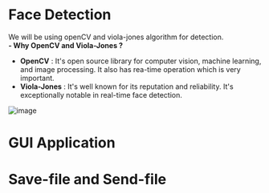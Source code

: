 # Face Detection
We will be using openCV and viola-jones algorithm for detection. <br/>
**- Why OpenCV and Viola-Jones ?** <br/>
- **OpenCV** : It's open source library for computer vision, machine learning, and image processing. It also has rea-time operation which is very important. <br/>
- **Viola-Jones** : It's well known for its reputation and reliability. It's exceptionally notable in real-time face detection.

![image](https://user-images.githubusercontent.com/87508144/133806003-8bfd3071-5be6-4b11-a7d7-69754597eab8.png)


# GUI Application

# Save-file and Send-file


